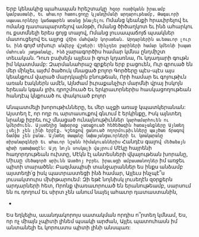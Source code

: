 
Երբ կենակից պահապան հրեշտակը` հզօր
ոստիկանն իրաւամբ կամբաստանի,
Եւ ահաւոր հատուցողը կյանդիմանի
արդարութեամբ,
Թագաւորի սպասաւորները կաճապարեն առանց
խնայելու`
Ոմանց կեանքի հրաւիրելով եւ ոմանց
դատապարտելով ամօթի,
Ոմանց ծիծաղկոտ եւ ինձ ահարկու ու քստմնելի
երես ցոյց տալով,
Ոմանց լուսապաճոյճ պսակներ մատուցելով
Եւ այլոց` վճիռ մահվամբ կորստեան.
Արդարներին աւետաւոր լուր եւ ինձ` գոյժ տխուր`
անվերջ վշտերի:
Մինչդեռ բարիների համար կմեռնի իսպառ
մահուան յաղթանակը,
Ինձ` չարագործիս համար կմնա ընդմիշտ
տեւական.
Դուռ բախելն այլեւս ի զուր կդառնա,
Ու կդադարի գութն իմ նկատմամբ:
Զարմանահրաշ գրքերն երբ բացուեն,
Ուր գրուած են մեր մինչեւ այժմ ծածուկ մնացած
բոլոր
Գործերը պէս-պէս այս կեանքում վարած
մարդկային բնութեան,
Որի համար եւ գոյութիւն առան էակներն ամէն,
Այնժամ իւրաքանչիւր մարմնի վրայ իսկոյն երեւան
կգան լրիւ դրոշմուած
Եւ երկրաւորներիս հասկացողութեան հանդէպ
կնքուած ու փակուած բոլոր


Անպատմելի խորութիւնները, եւ մեր աչքի առաջ
կպատկերանան:
Այստեղ է, որ ողբ ու արտասուքով գնւում է
երկինքը,
Իսկ այնտեղ նրանք իբրեւ ուշ մնացած
ունայնութիւններ` կարհամարհուեն ու կմերժուեն.
Այստեղից նախօրօք չառաքուած հեծեծագին
հառաչանքները
Այնտեղ լսելի չեն լինի երբէք.
Կշեռքով ցանուած ողորմութիւնները պայծառ
ճրագով ճամփա չեն բանա.
Այնտեղ տապանը նախայանցաւորների եւ
կտակարանը տիրանարգների
Եւ ահաւոր նշանն հիմակուաններիս`
Հանդէս գալով` մեծաձայն պիտի դատախազէն:
Այդ նոյն սոսկալի վայրում`
Մէկը հայրենի հաղորդութեան ուխտը,
Մէկն էլ անտեսների վկայութեան խորանը,
Միւսը` մեծագործ արիւնն Աստծոյ
Իբրեւ իրաւացի ամբաստանողներ` իմ առջեւ
պիտի տարածեն:
Բազմապիսի տանջարաններ ես ինքս անձամբ
այստեղի՛ց իսկ պատրաստեցի ինձ համար,
Այլեւս ինչպէ՞ս յուսակտուրս մխիթարուեմ:
Զի եթէ նոյնիսկ լուսեղէն զօրքերն արդարների
հետ,
Որոնք փառաւորուած են երանութեամբ, սարսում
են ու դողում
Եւ սիրտ չեն անում նայել ահաւոր դատաստանին,

-
Ես եղկելիս, աւանդակորոյս սատակման որդիս
ո՞րտեղ կմնամ,
Ես, որ ոչ միայն չպիտի լինեմ պսակի արժան,
Այլեւ պատուհասն իմ անտանելի եւ կորուստս
պիտի լինի անսպառ:

